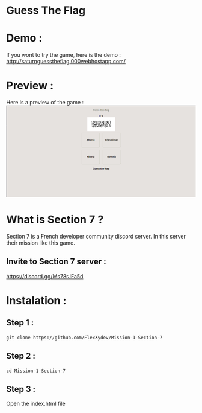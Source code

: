 # Guess The Flag

# Demo :
If you wont to try the game, here is the demo : http://saturnguesstheflag.000webhostapp.com/

# Preview :
Here is a preview of the game :
<img src="img/image.png"/>

# What is Section 7 ?
Section 7 is a French developer community discord server. In this server their mission like this game.

## Invite to Section 7 server :
https://discord.gg/Ms78rJFa5d 

# Instalation :
## Step 1 :

```
git clone https://github.com/FlexXydev/Mission-1-Section-7
```

## Step 2 :

```
cd Mission-1-Section-7
```

## Step 3 :
Open the index.html file
